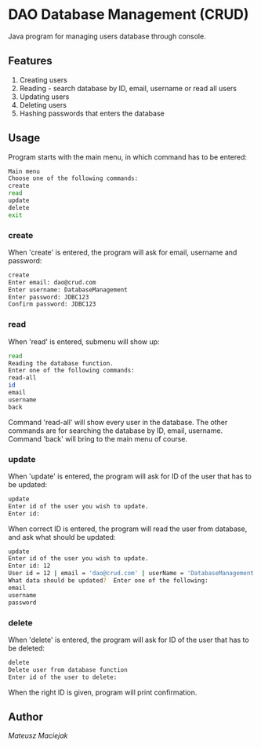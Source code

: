 # DAO Database Management (CRUD)

Java program for managing users database through console.

## Features

1. Creating users
2. Reading - search database by ID, email, username or read all users
3. Updating users
4. Deleting users
5. Hashing passwords that enters the database

## Usage

Program starts with the main menu, in which command has to be entered:

```bash
Main menu
Choose one of the following commands:
create
read
update
delete
exit
```

### create

When 'create' is entered, the program will ask for email, username and password:

```bash
create
Enter email: dao@crud.com
Enter username: DatabaseManagement
Enter password: JDBC123
Confirm password: JDBC123
```

### read

When 'read' is entered, submenu will show up:

```bash
read
Reading the database function.
Enter one of the following commands:
read-all
id
email
username
back
```

Command 'read-all' will show every user in the database. The other commands are 
for searching the database by ID, email, username. Command 'back' will bring
to the main menu of course.

### update

When 'update' is entered, the program will ask for ID of the user that has to
be updated:

```bash
update
Enter id of the user you wish to update.
Enter id: 
```

When correct ID is entered, the program will read the user from database, and ask
what should be updated:

```bash
update
Enter id of the user you wish to update.
Enter id: 12
User id = 12 | email = 'dao@crud.com' | userName = 'DatabaseManagement' | password = '$2a$10$vF58ntr/xj5olFMLkOHGrOVwwIxLMTH7hwsP33.7GySQn/TS7oONm'
What data should be updated?  Enter one of the following:
email
username
password
```

### delete

When 'delete' is entered, the program will ask for ID of the user that has to
be deleted:

```bash
delete
Delete user from database function
Enter id of the user to delete: 
```

When the right ID is given, program will print confirmation.

## Author
*Mateusz Maciejak*
